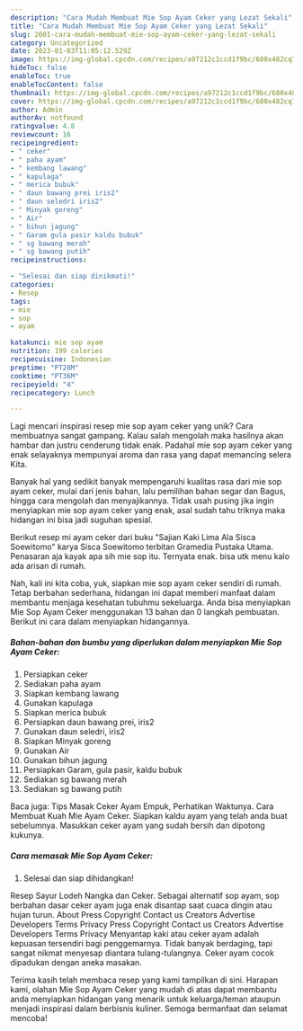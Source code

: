 ```yaml
---
description: "Cara Mudah Membuat Mie Sop Ayam Ceker yang Lezat Sekali"
title: "Cara Mudah Membuat Mie Sop Ayam Ceker yang Lezat Sekali"
slug: 2601-cara-mudah-membuat-mie-sop-ayam-ceker-yang-lezat-sekali
category: Uncategorized
date: 2023-01-03T11:05:12.529Z
image: https://img-global.cpcdn.com/recipes/a97212c1ccd1f9bc/680x482cq70/mie-sop-ayam-ceker-foto-resep-utama.jpg
hideToc: false
enableToc: true
enableTocContent: false
thumbnail: https://img-global.cpcdn.com/recipes/a97212c1ccd1f9bc/680x482cq70/mie-sop-ayam-ceker-foto-resep-utama.jpg
cover: https://img-global.cpcdn.com/recipes/a97212c1ccd1f9bc/680x482cq70/mie-sop-ayam-ceker-foto-resep-utama.jpg
author: Admin
authorAv: notfound
ratingvalue: 4.8
reviewcount: 16
recipeingredient:
- " ceker"
- " paha ayam"
- " kembang lawang"
- " kapulaga"
- " merica bubuk"
- " daun bawang prei iris2"
- " daun seledri iris2"
- " Minyak goreng"
- " Air"
- " bihun jagung"
- " Garam gula pasir kaldu bubuk"
- " sg bawang merah"
- " sg bawang putih"
recipeinstructions:

- "Selesai dan siap dinikmati!"
categories:
- Resep
tags:
- mie
- sop
- ayam

katakunci: mie sop ayam 
nutrition: 199 calories
recipecuisine: Indonesian
preptime: "PT28M"
cooktime: "PT36M"
recipeyield: "4"
recipecategory: Lunch

---
```





Lagi mencari inspirasi resep mie sop ayam ceker yang unik? Cara membuatnya sangat gampang. Kalau salah mengolah maka hasilnya akan hambar dan justru cenderung tidak enak. Padahal mie sop ayam ceker yang enak selayaknya mempunyai aroma dan rasa yang dapat memancing selera Kita.





Banyak hal yang sedikit banyak mempengaruhi kualitas rasa dari mie sop ayam ceker, mulai dari jenis bahan, lalu pemilihan bahan segar dan Bagus, hingga cara mengolah dan menyajikannya. Tidak usah pusing jika ingin menyiapkan mie sop ayam ceker yang enak,      asal sudah tahu triknya maka hidangan ini bisa jadi suguhan spesial.














Berikut resep mi ayam ceker dari buku &#34;Sajian Kaki Lima Ala Sisca Soewitomo&#34; karya Sisca Soewitomo terbitan Gramedia Pustaka Utama. Penasaran aja kayak apa sih mie sop itu. Ternyata enak. bisa utk menu kalo ada arisan di rumah.






Nah, kali ini kita coba, yuk, siapkan mie sop ayam ceker sendiri di rumah. Tetap berbahan sederhana, hidangan ini dapat memberi manfaat dalam membantu menjaga kesehatan tubuhmu sekeluarga. Anda bisa menyiapkan Mie Sop Ayam Ceker menggunakan 13 bahan dan 0 langkah pembuatan. Berikut ini cara dalam menyiapkan hidangannya.

<!--inarticleads1-->

##### Bahan-bahan dan bumbu yang diperlukan dalam menyiapkan Mie Sop Ayam Ceker:

1. Persiapkan  ceker
1. Sediakan  paha ayam
1. Siapkan  kembang lawang
1. Gunakan  kapulaga
1. Siapkan  merica bubuk
1. Persiapkan  daun bawang prei, iris2
1. Gunakan  daun seledri, iris2
1. Siapkan  Minyak goreng
1. Gunakan  Air
1. Gunakan  bihun jagung
1. Persiapkan  Garam, gula pasir, kaldu bubuk
1. Sediakan  sg bawang merah
1. Sediakan  sg bawang putih


Baca juga: Tips Masak Ceker Ayam Empuk, Perhatikan Waktunya. Cara Membuat Kuah Mie Ayam Ceker. Siapkan kaldu ayam yang telah anda buat sebelumnya. Masukkan ceker ayam yang sudah bersih dan dipotong kukunya. 

<!--inarticleads2-->

##### Cara memasak Mie Sop Ayam Ceker:


1. Selesai dan siap dihidangkan!

Resep Sayur Lodeh Nangka dan Ceker. Sebagai alternatif sop ayam, sop berbahan dasar ceker ayam juga enak disantap saat cuaca dingin atau hujan turun. About Press Copyright Contact us Creators Advertise Developers Terms Privacy Press Copyright Contact us Creators Advertise Developers Terms Privacy Menyantap kaki atau ceker ayam adalah kepuasan tersendiri bagi penggemarnya. Tidak banyak berdaging, tapi sangat nikmat menyesap diantara tulang-tulangnya. Ceker ayam cocok dipadukan dengan aneka masakan. 

Terima kasih telah membaca resep yang kami tampilkan di sini. Harapan kami, olahan Mie Sop Ayam Ceker yang mudah di atas dapat membantu anda menyiapkan hidangan yang menarik untuk keluarga/teman ataupun menjadi inspirasi dalam berbisnis kuliner. Semoga bermanfaat dan selamat mencoba!
